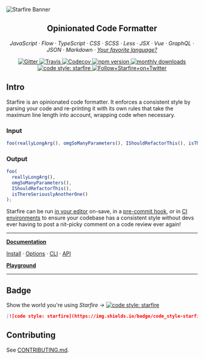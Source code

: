 ![Starfire Banner](https://raw.githubusercontent.com/starfire/starfire-logo/master/images/starfire-banner-light.png)

<h2 align="center">Opinionated Code Formatter</h2>

<p align="center">
  <em>
  JavaScript
  · Flow
  · TypeScript
  · CSS
  · SCSS
  · Less
  · JSX
  · Vue
  · GraphQL
  · JSON
  · Markdown
  · <a href="https://starfire.io/docs/en/plugins.html">
      Your favorite language?
    </a>
  </em>
</p>

<p align="center">
  <a href="https://gitter.im/jlongster/starfire">
    <img alt="Gitter" src="https://img.shields.io/gitter/room/jlongster/starfire.svg?style=flat-square">
  </a>
  <a href="https://travis-ci.org/starfire/starfire">
    <img alt="Travis" src="https://img.shields.io/travis/starfire/starfire/master.svg?style=flat-square">
  </a>
  <a href="https://codecov.io/gh/starfire/starfire">
    <img alt="Codecov" src="https://img.shields.io/codecov/c/github/starfire/starfire.svg?style=flat-square">
  </a>
  <a href="https://www.npmjs.com/package/starfire">
    <img alt="npm version" src="https://img.shields.io/npm/v/starfire.svg?style=flat-square">
  </a>
  <a href="https://www.npmjs.com/package/starfire">
    <img alt="monthly downloads" src="https://img.shields.io/npm/dm/starfire.svg?style=flat-square">
  </a>
  <a href="#badge">
    <img alt="code style: starfire" src="https://img.shields.io/badge/code_style-starfire-ff69b4.svg?style=flat-square">
  </a>
  <a href="https://twitter.com/StarfireCode">
    <img alt="Follow+Starfire+on+Twitter" src="https://img.shields.io/twitter/follow/starfirecode.svg?label=follow+starfire&style=flat-square">
  </a>
</p>

## Intro

Starfire is an opinionated code formatter. It enforces a consistent style by parsing your code and re-printing it with its own rules that take the maximum line length into account, wrapping code when necessary.

### Input

<!-- starfire-ignore -->
```js
foo(reallyLongArg(), omgSoManyParameters(), IShouldRefactorThis(), isThereSeriouslyAnotherOne());
```

### Output

```js
foo(
  reallyLongArg(),
  omgSoManyParameters(),
  IShouldRefactorThis(),
  isThereSeriouslyAnotherOne()
);
```

Starfire can be run [in your editor](http://starfire.io/docs/en/editors.html) on-save, in a [pre-commit hook](https://starfire.io/docs/en/precommit.html), or in [CI environments](https://starfire.io/docs/en/cli.html#list-different) to ensure your codebase has a consistent style without devs ever having to post a nit-picky comment on a code review ever again!

---

**[Documentation](https://starfire.io/docs/en/)**

<!-- starfire-ignore -->
[Install](https://starfire.io/docs/en/install.html) ·
[Options](https://starfire.io/docs/en/options.html) ·
[CLI](https://starfire.io/docs/en/cli.html) ·
[API](https://starfire.io/docs/en/api.html)

**[Playground](https://starfire.io/playground/)**

---

## Badge

Show the world you're using _Starfire_ → [![code style: starfire](https://img.shields.io/badge/code_style-starfire-ff69b4.svg?style=flat-square)](https://github.com/starfire/starfire)

```md
[![code style: starfire](https://img.shields.io/badge/code_style-starfire-ff69b4.svg?style=flat-square)](https://github.com/starfire/starfire)
```

## Contributing

See [CONTRIBUTING.md](CONTRIBUTING.md).
